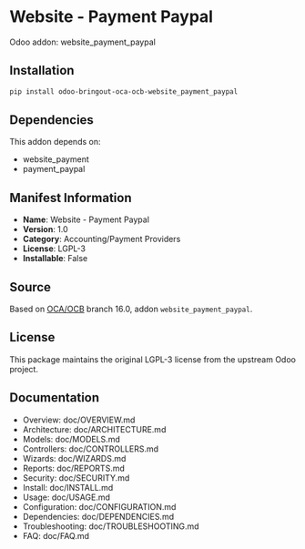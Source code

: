 # Website - Payment Paypal

Odoo addon: website_payment_paypal

## Installation

```bash
pip install odoo-bringout-oca-ocb-website_payment_paypal
```

## Dependencies

This addon depends on:
- website_payment
- payment_paypal

## Manifest Information

- **Name**: Website - Payment Paypal
- **Version**: 1.0
- **Category**: Accounting/Payment Providers
- **License**: LGPL-3
- **Installable**: False

## Source

Based on [OCA/OCB](https://github.com/OCA/OCB) branch 16.0, addon `website_payment_paypal`.

## License

This package maintains the original LGPL-3 license from the upstream Odoo project.

## Documentation

- Overview: doc/OVERVIEW.md
- Architecture: doc/ARCHITECTURE.md
- Models: doc/MODELS.md
- Controllers: doc/CONTROLLERS.md
- Wizards: doc/WIZARDS.md
- Reports: doc/REPORTS.md
- Security: doc/SECURITY.md
- Install: doc/INSTALL.md
- Usage: doc/USAGE.md
- Configuration: doc/CONFIGURATION.md
- Dependencies: doc/DEPENDENCIES.md
- Troubleshooting: doc/TROUBLESHOOTING.md
- FAQ: doc/FAQ.md
